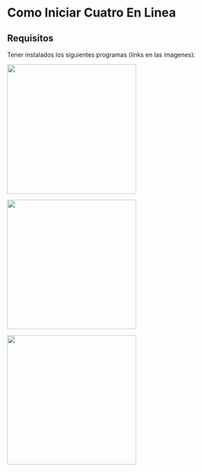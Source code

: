 # Como Iniciar Cuatro En Linea

## Requisitos

Tener instalados los siguientes programas (links en las imagenes):


<a href="https://www.docker.com" target="_blank"><img src="https://cdn.worldvectorlogo.com/logos/docker-3.svg" width="300"></a>

<a href="https://ddev.com" target="_blank"><img src="https://ddev.com/app/themes/ddevcom_theme_2020/dist/images/ddev-logo.svg" width="300"></a>

<a href="https://laravel.com" target="_blank"><img src="https://raw.githubusercontent.com/laravel/art/master/logo-lockup/5%20SVG/2%20CMYK/1%20Full%20Color/laravel-logolockup-cmyk-red.svg" width="300"></a>

